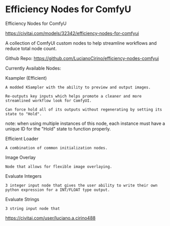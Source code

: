 Efficiency Nodes for ComfyU
========================

Efficiency Nodes for ComfyU

https://civitai.com/models/32342/efficiency-nodes-for-comfyui

A collection of ComfyUI custom nodes to help streamline workflows and reduce total node count.

Github Repo: https://github.com/LucianoCirino/efficiency-nodes-comfyui


Currently Available Nodes:

Ksampler (Efficient)

    A modded KSampler with the ability to preview and output images.

    Re-outputs key inputs which helps promote a cleaner and more streamlined workflow look for ComfyUI.

    Can force hold all of its outputs without regenerating by setting its state to "Hold".

note: when using multiple instances of this node, each instance must have a unique ID for the "Hold" state to function properly.

Efficient Loader

    A combination of common initialization nodes.

Image Overlay

    Node that allows for flexible image overlaying.

Evaluate Integers

    3 integer input node that gives the user ability to write their own python expression for a INT/FLOAT type output.

Evaluate Strings

    3 string input node that

https://civitai.com/user/luciano.a.cirino488
